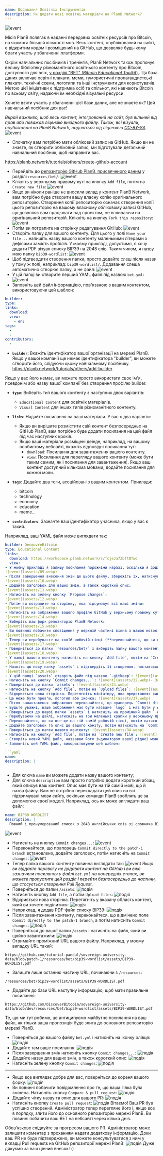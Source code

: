 ```yaml
---
name: Додавання Освітніх Інструментів
description: Як додати нові освітні матеріали на PlanB Network?
---
```

![event](assets/cover.webp)

Місія PlanB полягає в наданні передових освітніх ресурсів про Bitcoin, на якомога більшій кількості мов. Весь контент, опублікований на сайті, є відкритим кодом і розміщений на GitHub, що дозволяє будь-кому брати участь у збагаченні платформи.

Окрім навчальних посібників і тренінгів, PlanB Network також пропонує велику бібліотеку різноманітного освітнього контенту про Bitcoin, доступного для всіх, [у розділі "BET" (_Bitcoin Educational Toolkit_) ](https://planb.network/resources/bet). Ця база даних включає освітні плакати, меми, гумористичні пропагандистські плакати, технічні схеми, логотипи та інші інструменти для користувачів. Метою цієї ініціативи є підтримка осіб та спільнот, які навчають Bitcoin по всьому світу, надаючи їм необхідні візуальні ресурси.

Хочете взяти участь у збагаченні цієї бази даних, але не знаєте як? Цей навчальний посібник для вас!

*Вкрай важливо, щоб весь контент, інтегрований на сайт, був вільний від прав або поважав ліцензію вихідного файлу. Також, всі візуали, опубліковані на PlanB Network, надаються під ліцензією [CC-BY-SA](https://creativecommons.org/licenses/by-sa/4.0/).*
![event](assets/01.webp)
- Спочатку вам потрібно мати обліковий запис на GitHub. Якщо ви не знаєте, як створити обліковий запис, ми підготували детальний навчальний посібник, щоб направити вас.

https://planb.network/tutorials/others/create-github-account


- Перейдіть до [репозиторію GitHub PlanB, присвяченого даним](https://github.com/DecouvreBitcoin/sovereign-university-data/tree/dev/resources/bet) у розділі `resources/bet/`:
![event](assets/02.webp)
- Клікніть у верхньому правому куті на кнопку `Add file`, потім на `Create new file`:
![event](assets/03.webp)
- Якщо ви ніколи раніше не вносили вклад у контент PlanB Network, вам потрібно буде створити вашу власну копію оригінального репозиторію. Створення копії репозиторію означає створення копії цього репозиторію на вашому власному обліковому записі GitHub, що дозволяє вам працювати над проектом, не впливаючи на оригінальний репозиторій. Клікніть на кнопку `Fork this repository`:
![event](assets/04.webp)
- Потім ви потрапите на сторінку редагування GitHub:
![event](assets/05.webp)
- Створіть папку для вашого контенту. Для цього у полі `Name your file...` напишіть назву вашого контенту маленькими літерами з дефісами замість пробілів. У моєму прикладі, допустимо, я хочу додати PDF візуал списку BIP39 на 2048 слів. Таким чином, я назву мою папку `bip39-wordlist`: ![event](assets/06.webp)
- Щоб підтвердити створення папки, просто додайте слеш після назви у тому ж полі, наприклад: `bip39-wordlist/`. Додавання слеша автоматично створює папку, а не файл:
![event](assets/07.webp)
- У цій папці ви створите перший YAML файл під назвою `bet.yml`:
![event](assets/08.webp)
- Заповніть цей файл інформацією, пов'язаною з вашим контентом, використовуючи цей шаблон:

```yaml
builder: 
type: 
links:
  download: 
  view: 
    - en: 
tags:
  - 
  - 
contributors:
  - 
```
- **`builder`**: Вкажіть ідентифікатор вашої організації на мережі PlanB. Якщо у вашої компанії ще немає ідентифікатора "builder", ви можете створити його, слідуючи цьому навчальному посібнику.
https://planb.network/tutorials/others/add-builder

 Якщо у вас його немає, ви можете просто використати своє ім'я, псевдонім або назву вашої компанії без створення профілю builder.

- **`type`**: Виберіть тип вашого контенту з наступних двох варіантів:
	- `Educational Content` для освітніх матеріалів.
	- `Visual Content` для інших типів різноманітного контенту.

- **`links`**: Надайте посилання на ваші матеріали. У вас є два варіанти:
	- Якщо ви вирішите розмістити свій контент безпосередньо на GitHub PlanB, вам потрібно буде додати посилання на цей файл під час наступних кроків.
	- Якщо ваші матеріали розміщені деінде, наприклад, на вашому особистому вебсайті, вкажіть відповідні посилання тут:
	    - `download`: Посилання для завантаження вашого контенту.
	    - `view`: Посилання для перегляду вашого контенту (може бути таким самим, як і посилання для завантаження). Якщо ваш контент доступний кількома мовами, додайте посилання для кожної мови.

- **`tags`**: Додайте два теги, асоційовані з вашим контентом. Приклади:
	- bitcoin
	- technology
	- economy
	- education
	- meme...

- **`contributors`**: Зазначте ваш ідентифікатор учасника, якщо у вас є такий.

Наприклад, ваш YAML файл може виглядати так:

```yaml
builder: DecouvreBitcoin
type: Educational Content
links:
  download: https://workspace.planb.network/s/fojeJa7ZbftQTwo
  view:
- У моєму прикладі я залишу посилання порожніми наразі, оскільки я додам мій PDF безпосередньо на GitHub:
![event](assets/09.webp)
- Після завершення внесення змін до цього файлу, збережіть їх, натиснувши на кнопку `Commit changes...`:
![event](assets/10.webp)
- Додайте заголовок для ваших змін, а також короткий опис:
![event](assets/11.webp)
- Натисніть на зелену кнопку `Propose changes`:
![event](assets/12.webp)
- Потім ви потрапите на сторінку, яка підсумовує всі ваші зміни:
![event](assets/13.webp)
- Натисніть на зображення вашого профілю GitHub у верхньому правому куті, потім на `Your Repositories`:
![event](assets/14.webp)
- Виберіть ваш форк репозиторію PlanB Network:
![event](assets/15.webp)
- Ви повинні побачити сповіщення у верхній частині вікна з вашою новою гілкою. Ймовірно, вона називається `patch-1`. Натисніть на неї:
![event](assets/16.webp)
- Тепер ви перебуваєте на своїй робочій гілці (**переконайтеся, що ви на тій самій гілці, що й ваші попередні зміни, це важливо!**):
![event](assets/17.webp)
- Поверніться до папки `resources/bet/` і виберіть папку вашого контенту, яку ви щойно створили у попередньому коміті:
![event](assets/18.webp)
- У папці вашого контенту натисніть на кнопку `Add file`, потім на `Create new file`:
![event](assets/19.webp)
- Назвіть цю нову папку `assets` і підтвердіть її створення, поставивши слеш `/` в кінці:
![event](assets/20.webp)
- У цій папці `assets` створіть файл під назвою `.gitkeep`: ![event](assets/21.webp)
- Натисніть на кнопку `Commit changes...`: ![event](assets/22.webp)- Залиште заголовок коміту за замовчуванням і переконайтеся, що прапорець `Commit directly to the patch-1 branch` встановлено, потім натисніть на `Commit changes`: ![event](assets/23.webp)
- Поверніться до папки `assets`: ![event](assets/24.webp)
- Натисніть на кнопку `Add file`, потім на `Upload files`: ![event](assets/25.webp)
- Відкриється нова сторінка. Перетягніть мініатюру, яка представляє ваш контент, у вказану область. Це зображення буде відображено на сайті PlanB Network: ![event](assets/26.webp)
- Це може бути прев'ю, логотип або іконка: ![event](assets/27.webp)
- Після завантаження зображення переконайтеся, що прапорець `Commit directly to the patch-1 branch` встановлено, потім натисніть на `Commit changes`: ![event](assets/28.webp)
- Будьте уважні, ваше зображення має бути назване `logo` і має бути у форматі `.webp`. Повне ім'я файлу, отже, має бути: `logo.webp`: ![event](assets/29.webp)
- Поверніться до вашої папки `assets` і натисніть на проміжний файл `.gitkeep`: ![event](assets/30.webp)
- Перебуваючи на файлі, натисніть на три маленькі крапки у верхньому правому куті, потім на `Delete file`: ![event](assets/31.webp)
- Переконайтеся, що ви все ще на тій самій робочій гілці, потім натисніть на кнопку `Commit changes`: ![event](assets/32.webp)
- Додайте заголовок та опис до вашого коміту, потім натисніть на `Commit changes`: ![event](assets/33.webp)
- Поверніться до папки вашого контенту: ![event](assets/34.webp)
- Натисніть на кнопку `Add file`, потім на `Create new file`: ![event](assets/35.webp)
- Створіть новий YAML файл, назвавши його індикатором вашої рідної мови. Цей файл буде використовуватися для опису контенту. Наприклад, якщо я хочу написати мій опис англійською, я назву цей файл `en.yml`: ![event](assets/36.webp)
- Заповніть цей YAML файл, використовуючи цей шаблон:

```yaml
name: 
description: |
  
```

- Для ключа `name` ви можете додати назву вашого контенту;
- Для ключа `description` вам просто потрібно додати короткий абзац, який описує ваш контент. Опис має бути на тій самій мові, що й назва файлу. Вам не потрібно перекладати цей опис на всі підтримувані мови сайту, оскільки команди PlanB зроблять це за допомогою своєї моделі.
Наприклад, ось як може виглядати ваш файл:

```yaml
name: BIP39 WORDLIST
description: |
  Повний і пронумерований список з 2048 англійських слів зі словника BIP39, який використовується для кодування мнемонічних фраз. Документ можна роздрукувати на одній сторінці.
```

![event](assets/37.webp)
- Натисніть на кнопку `Commit changes...`:
![event](assets/38.webp)
- Переконайтеся, що прапорець `Commit directly to the patch-1 branch` встановлено, додайте заголовок, потім натисніть на `Commit changes`:
![event](assets/39.webp)
- Тепер папка вашого контенту повинна виглядати так:
![event](assets/40.webp)
*Якщо ви віддаєте перевагу не додавати контент на GitHub і ви вже зазначили посилання у файлі `bet.yml` на попередніх етапах, ви можете пропустити цей розділ і перейти безпосередньо до частини, що стосується створення Pull Request.*
- Поверніться до папки `/assets`:
![подія](assets/41.webp)
- Натисніть кнопку `Add file`, а потім `Upload files`:
![подія](assets/42.webp)
- Відкриється нова сторінка. Перетягніть у вказану область контент, який ви хочете поділитися:
![подія](assets/43.webp)
- Наприклад, я додав PDF-файл списку BIP39:
![подія](assets/44.webp)
- Після завантаження контенту, переконайтеся, що відмічено поле `Commit directly to the patch-1 branch`, а потім натисніть `Commit changes`:
![подія](assets/45.webp)
- Поверніться до вашої папки `/assets` і натисніть на файл, який ви щойно завантажили:
![подія](assets/46.webp)
- Отримайте проміжний URL вашого файлу. Наприклад, у моєму випадку URL такий:

```url
https://github.com/tutorial-pandul/sovereign-university-data/blob/patch-1/resources/bet/bip39-wordlist/assets/BIP39-WORDLIST.pdf
```

- Залиште лише останню частину URL, починаючи з `/resources`:

```url
/resources/bet/bip39-wordlist/assets/BIP39-WORDLIST.pdf
```

- Додайте до бази URL наступну інформацію, щоб мати правильне посилання:

```url
https://github.com/DiscoverBitcoin/sovereign-university-data/blob/dev/resources/bet/bip39-wordlist/assets/BIP39-WORDLIST.pdf
```

Те, що ми тут робимо, це антиципуємо майбутнє посилання на ваш файл, як тільки ваша пропозиція буде злита до основного репозиторію мережі PlanB.
- Поверніться до вашого файлу `bet.yml` і натисніть на іконку олівця: ![подія](assets/47.webp)
- Додайте там ваше посилання:
![подія](assets/48.webp)
- Після завершення змін натисніть кнопку `Commit changes...`:
![подія](assets/49.webp)
- Додайте назву для ваших змін, а також короткий опис:
![подія](assets/50.webp)
- Натисніть зелену кнопку `Commit changes`:
![подія](assets/51.webp)

---

- Якщо все виглядає добре для вас, поверніться до кореня вашого форку:
![подія](assets/52.webp)
- Ви повинні побачити повідомлення про те, що ваша гілка була змінена. Натисніть кнопку `Compare & pull request`:
![подія](assets/53.webp)
- Додайте чітку назву та опис для вашого PR:
![подія](assets/54.webp)
- Натисніть кнопку `Create pull request`:
![подія](assets/55.webp)
Вітаємо! Ваш PR був успішно створений. Адміністратор тепер перегляне його і, якщо все в порядку, злити його до основного репозиторію мережі PlanB. Ви повинні побачити ваш BET на вебсайті через кілька днів.

Обов'язково слідкуйте за прогресом вашого PR. Адміністратор може залишити коментар з проханням надати додаткову інформацію. Доки ваш PR не буде підтверджено, ви можете консультуватися з ним у вкладці Pull requests на GitHub репозиторії мережі PlanB:
![подія](assets/56.webp)
Дуже дякуємо за ваш цінний внесок! :)